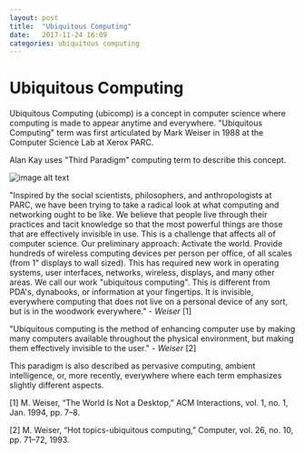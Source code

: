 ```yaml
---
layout: post
title:  "Ubiquitous Computing"
date:   2017-11-24 16:09
categories: ubiquitous computing
---
```


# Ubiquitous Computing

Ubiquitous Computing (ubicomp) is a concept in computer science where computing is made to appear anytime and everywhere. 
"Ubiquitous Computing" term was first articulated by Mark Weiser in 1988 at the Computer Science Lab at Xerox PARC. 

Alan Kay uses "Third Paradigm" computing term to describe this concept. 

![image alt text](https://prd-idrc.azureedge.net/sites/default/files/openebooks/561-8/f0034-01.jpg)

"Inspired by the social scientists, philosophers, and anthropologists at PARC, we have been trying to take a radical look 
at what computing and networking ought to be like. We believe that people live through their practices and tacit knowledge 
so that the most powerful things are those that are effectively invisible in use. This is a challenge that affects all of 
computer science. Our preliminary approach: Activate the world. Provide hundreds of wireless computing devices per person 
per office, of all scales (from 1" displays to wall sized). This has required new work in operating systems, user interfaces, 
networks, wireless, displays, and many other areas. We call our work "ubiquitous computing". This is different from PDA's, 
dynabooks, or information at your fingertips. It is invisible, everywhere computing that does not live on a personal device 
of any sort, but is in the woodwork everywhere." - _Weiser_ [1]

"Ubiquitous computing is the method of enhancing computer use by making many computers available throughout the physical
environment, but making them effectively invisible to the user." - _Weiser_ [2]

This paradigm is also described as pervasive computing, ambient intelligence, or, more recently, everywhere where each term
emphasizes slightly different aspects. 

[1] M. Weiser, “The World Is Not a Desktop,” ACM Interactions, vol. 1, no. 1, Jan. 1994, pp. 7–8.

[2] M. Weiser, “Hot topics-ubiquitous computing,” Computer, vol. 26, no. 10, pp. 71–72, 1993.




